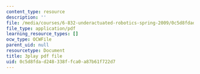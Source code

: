 ```yaml
---
content_type: resource
description: ''
file: /media/courses/6-832-underactuated-robotics-spring-2009/0c5d8fdad248338ffca0a87b61f722d7_7LLUz7A1--Q.pdf
file_type: application/pdf
learning_resource_types: []
ocw_type: OCWFile
parent_uid: null
resourcetype: Document
title: 3play pdf file
uid: 0c5d8fda-d248-338f-fca0-a87b61f722d7
---
```

